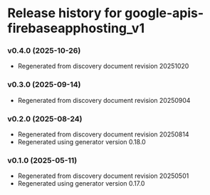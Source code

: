 # Release history for google-apis-firebaseapphosting_v1

### v0.4.0 (2025-10-26)

* Regenerated from discovery document revision 20251020

### v0.3.0 (2025-09-14)

* Regenerated from discovery document revision 20250904

### v0.2.0 (2025-08-24)

* Regenerated from discovery document revision 20250814
* Regenerated using generator version 0.18.0

### v0.1.0 (2025-05-11)

* Regenerated from discovery document revision 20250501
* Regenerated using generator version 0.17.0

